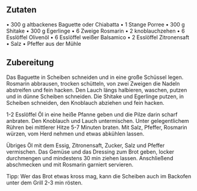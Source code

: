 ## Zutaten
• 300 g altbackenes Baguette oder Chiabatta
• 1 Stange Porree
• 300 g Shitake
• 300 g Egerlinge
• 6 Zweige Rosmarin
• 2 knoblauchzehen
• 6 Esslöffel Olivenöl
• 6 Esslöffel weißer Balsamico
• 2 Esslöffel Zitronensaft
• Salz
• Pfeffer aus der Mühle

## Zubereitung 
Das Baguette in Scheiben schneiden und in eine große Schüssel legen. Rosmarin abbrausen, trocken schütteln, von zwei Zweigen die Nadeln abstreifen und fein hacken. Den Lauch längs halbieren, waschen, putzen und in dünne Scheiben schneiden. Die Shitake und Egerlinge putzen, in Scheiben schneiden, den Knoblauch abziehen und fein hacken. 

1-2 Esslöffel Öl in eine heiße Pfanne geben und die Pilze darin scharf anbraten. Den Knoblauch und Lauch untermischen. Unter gelegentlichem Rühren bei mittlerer Hitze 5-7 Minuten braten. Mit Salz, Pfeffer, Rosmarin würzen, vom Herd nehmen und etwas abkühlen lassen.

Übriges Öl mit dem Essig, Zitronensaft, Zucker, Salz und Pfeffer vermischen. Das Gemüse und das Dressing zum Brot geben, locker durchmengen und mindestens 30 min ziehen lassen. Anschließend abschmecken und mit Rosmarin garniert servieren.

Tipp: Wer das Brot etwas kross mag, kann die Scheiben auch im Backofen unter dem Grill 2-3 min rösten.